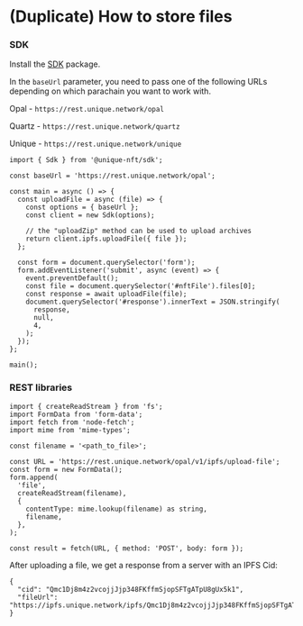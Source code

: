 # (Duplicate) How to store files 

### SDK

Install the [SDK](https://www.npmjs.com/package/@unique-nft/sdk) package.

<CodeSwitcher name="commandLine">
  <template v-slot:npm>

```bash:no-line-numbers
npm install @unique-nft/sdk
```

  </template>
  <template v-slot:yarn>

```bash:no-line-numbers
yarn add @unique-nft/sdk
```

  </template>
</CodeSwitcher>

In the `baseUrl` parameter, you need to pass one of the following URLs depending on which parachain you want to work with.

Opal - `https://rest.unique.network/opal`   

Quartz - `https://rest.unique.network/quartz` 

Unique - `https://rest.unique.network/unique` 

```typescript:no-line-numbers
import { Sdk } from '@unique-nft/sdk';

const baseUrl = 'https://rest.unique.network/opal';

const main = async () => {
  const uploadFile = async (file) => {
    const options = { baseUrl };
    const client = new Sdk(options);

    // the "uploadZip" method can be used to upload archives
    return client.ipfs.uploadFile({ file });
  };

  const form = document.querySelector('form');
  form.addEventListener('submit', async (event) => {
    event.preventDefault();
    const file = document.querySelector('#nftFile').files[0];
    const response = await uploadFile(file);
    document.querySelector('#response').innerText = JSON.stringify(
      response,
      null,
      4,
    );
  });
};

main();
```

### REST libraries

```typescript:no-line-numbers
import { createReadStream } from 'fs';
import FormData from 'form-data';
import fetch from 'node-fetch';
import mime from 'mime-types';

const filename = '<path_to_file>';

const URL = 'https://rest.unique.network/opal/v1/ipfs/upload-file';
const form = new FormData();
form.append(
  'file',
  createReadStream(filename),
  {
    contentType: mime.lookup(filename) as string,
    filename,
  },
);

const result = fetch(URL, { method: 'POST', body: form });
```

After uploading a file, we get a response from a server with an IPFS Cid:

```json:no-line-numbers
{
  "cid": "Qmc1Dj8m4z2vcojjJjp348FKffmSjopSFTgATpU8gUx5k1",
  "fileUrl": "https://ipfs.unique.network/ipfs/Qmc1Dj8m4z2vcojjJjp348FKffmSjopSFTgATpU8gUx5k1"
}
```